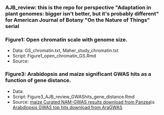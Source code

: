 
### AJB_review: this is the repo for perspective "Adaptation in plant genomes: bigger isn’t better, but it's probably different" for American Journal of Botany "On the Nature of Things" serial


### Figure1: Open chromatin scale with genome size.
* Data: GS_chromatin.txt, Maher_study_chromatin.txt
* Script: Figure1_open_chromatin_GS.Rmd
* Source: 


### Figure3: Arabidopsis and maize significant GWAS hits as a function of gene distance.
* Data:
* Script: Figure3_AJB_review_GWAShits_gene_distance.Rmd
* Source: [maize Curated NAM-GWAS results download from Panzea](http://cbsusrv04.tc.cornell.edu/users/panzea/download.aspx?filegroupid=14)\s
[Arabdiopsis GWAS top hits download from AraGWAS](https://aragwas.1001genomes.org/#/top-associations)
